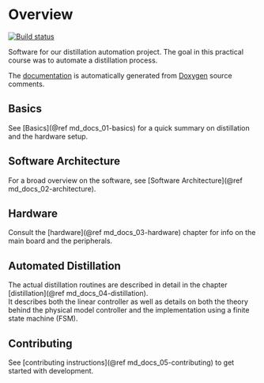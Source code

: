 # Overview
[![Build status](https://badge.buildkite.com/89d630a35a1e81100b7fee761a422585332f6bf1976b6fce7f.svg?branch=master)](https://buildkite.com/tjdev/distillation-automation)

Software for our distillation automation project.
The goal in this practical course was to automate a distillation process. 

The [documentation](https://cs.labme.me/ws1819/distillation/index.html)
is automatically generated from [Doxygen](http://www.doxygen.org/) source comments.

## Basics
See [Basics](@ref md_docs_01-basics) for a quick summary on distillation and the hardware setup.

## Software Architecture
For a broad overview on the software, see [Software Architecture](@ref md_docs_02-architecture).

## Hardware
Consult the [hardware](@ref md_docs_03-hardware) chapter for info on the main board and the peripherals.

## Automated Distillation
The actual distillation routines are described in detail in the chapter [distillation](@ref md_docs_04-distillation).  
It describes both the linear controller as well as details on both the theory behind the physical model controller and the implementation using a finite state machine (FSM).

## Contributing
See [contributing instructions](@ref md_docs_05-contributing) to get started with development.

